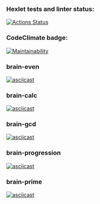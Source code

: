 ### Hexlet tests and linter status:
[![Actions Status](https://github.com/ShcherbinaDmitry/python-project-lvl1/workflows/hexlet-check/badge.svg)](https://github.com/ShcherbinaDmitry/python-project-lvl1/actions)

### CodeClimate badge:
[![Maintainability](https://api.codeclimate.com/v1/badges/4e28714998bbcde90da4/maintainability)](https://codeclimate.com/github/ShcherbinaDmitry/python-project-lvl1/maintainability)

### brain-even
[![asciicast](https://asciinema.org/a/ntfSFSV6AWoKOp860qdet9uiX.svg)](https://asciinema.org/a/ntfSFSV6AWoKOp860qdet9uiX)

### brain-calc
[![asciicast](https://asciinema.org/a/wqH5owThJUYDJKTYI5Z1lcgTK.svg)](https://asciinema.org/a/wqH5owThJUYDJKTYI5Z1lcgTK)

### brain-gcd
[![asciicast](https://asciinema.org/a/ex134ZncZLuudVyUKipjGZ6ST.svg)](https://asciinema.org/a/ex134ZncZLuudVyUKipjGZ6ST)

### brain-progression
[![asciicast](https://asciinema.org/a/AWLnWwBt1W0eEaqjjE5SNMqv5.svg)](https://asciinema.org/a/AWLnWwBt1W0eEaqjjE5SNMqv5)

### brain-prime
[![asciicast](https://asciinema.org/a/m9oHlVdvgcEeU7EHYRAoXZAj9.svg)](https://asciinema.org/a/m9oHlVdvgcEeU7EHYRAoXZAj9)